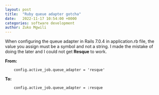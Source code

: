```yaml
---
layout: post
title:  "Ruby queue adapter gotcha"
date:   2022-11-17 10:54:00 +0000
categories: software development
author: Zuko Mgwili
---
```


When configuring the queue adapter in Rails 7.0.4 in application.rb file, the value you assign must be a symbol and not a string. I made the mistake of doing the later and I could not get **Resque** to work.

**From:**
```
    config.active_job.queue_adapter = 'resque'
```
**To:**
```
    config.active_job.queue_adapter = :resque
```
